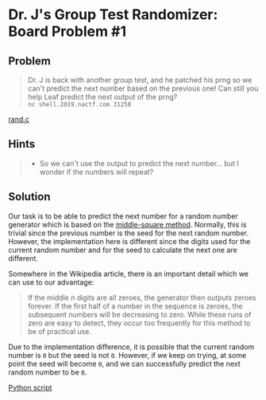 # Dr. J's Group Test Randomizer: Board Problem #1

## Problem

> Dr. J is back with another group test, and he patched his prng so we can't predict the next number based on the previous one! Can still you help Leaf predict the next output of the prng?<br>
`nc shell.2019.nactf.com 31258`

[rand.c](rand.c)

## Hints

> - So we can't use the output to predict the next number... but I wonder if the numbers will repeat?

## Solution

Our task is to be able to predict the next number for a random number generator which is based on the [middle-square method](https://en.wikipedia.org/wiki/Middle-square_method). Normally, this is trivial since the previous number is the seed for the next random number. However, the implementation here is different since the digits used for the current random number and for the seed to calculate the next one are different.

Somewhere in the Wikipedia article, there is an important detail which we can use to our advantage:
> If the middle *n* digits are all zeroes, the generator then outputs zeroes forever. If the first half of a number in the sequence is zeroes, the subsequent numbers will be decreasing to zero. While these runs of zero are easy to detect, they occur too frequently for this method to be of practical use.

Due to the implementation difference, it is possible that the current random number is `0` but the seed is not `0`. However, if we keep on trying, at some point the seed will become `0`, and we can successfully predict the next random number to be `0`.

[Python script](solver.py)
